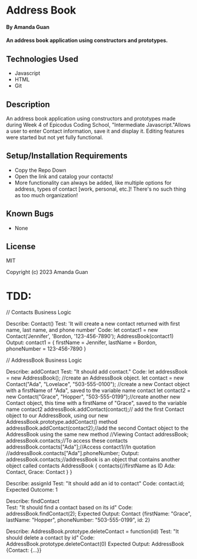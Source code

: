 # Address Book

#### By Amanda Guan

#### An address book application using constructors and prototypes.

## Technologies Used

- Javascript
- HTML
- Git

## Description

An address book application using constructors and prototypes made during Week 4 of Epicodus Coding School, "Intermediate Javascript."Allows a user to enter Contact information, save it and display it. Editing features were started but not yet fully functional.

## Setup/Installation Requirements

- Copy the Repo Down
- Open the link and catalog your contacts!
- More functionality can always be added, like multiple options for address, types of contact [work, personal, etc.]! There's no such thing as too much organization!

## Known Bugs

- None

## License

MIT

Copyright (c) 2023 Amanda Guan

# TDD:
// Contacts  Business Logic

Describe: Contact()
Test: 'It will create a new contact returned with first name, last name, and phone number'
Code: let contact1 = new Contact('Jennifer', 'Bordon, '123-456-7890'); AddressBook(contact1) 
Output: contact1 = {
  firstName = Jennifer,
  lastName = Bordon,
  phoneNumber = 123-456-7890
}

// AddressBook Business Logic

Describe: addContact 
Test: "It should add contact." 
Code:
let addressBook = new AddressBook(); //create an AddressBook object.
let contact = new Contact("Ada", "Lovelace", "503-555-0100"); //create a new Contact object with a firstName of "Ada", saved to the variable name contact
let contact2 = new Contact("Grace", "Hopper", "503-555-0199");//create another new Contact object, this time with a firstName of "Grace", saved to the variable name contact2
addressBook.addContact(contact);// add the first Contact object to our AddressBook, using our new AddressBook.prototype.addContact() method
addressBook.addContact(contact2);//add the second Contact object to the AddressBook using the same new method
//Viewing Contact
addressBook;
addressBook.contacts;//To access these contacts
addressBook.contacts["Ada"];//Access contact1//In quotation
//addressBook.contacts["Ada"].phoneNumber;
Output: 
addressBook.contacts;//addressBook is an object that contains another object called contacts
AddressBook {
    contacts{//firstName as ID
        Ada: Contact,
        Grace: Contact
    }
}

Describe: assignId 
Test: "It should add an id to contact" 
Code: contact.id;
Expected Outcome: 1

Describe: findContact  
Test: "It should find a contact based on its id" 
Code: addressBook.findContact(2);
Expected Output: Contact {firstName: "Grace", lastName: "Hopper", phoneNumber: "503-555-0199", id: 2}

Describe:   AddressBook.prototype.deleteContact = function(id)
Test: "It should delete a contact by id" 
Code: AddressBook.prototype.deleteContact(0) 
Expected Output: AddressBook {Contact: {...}}
